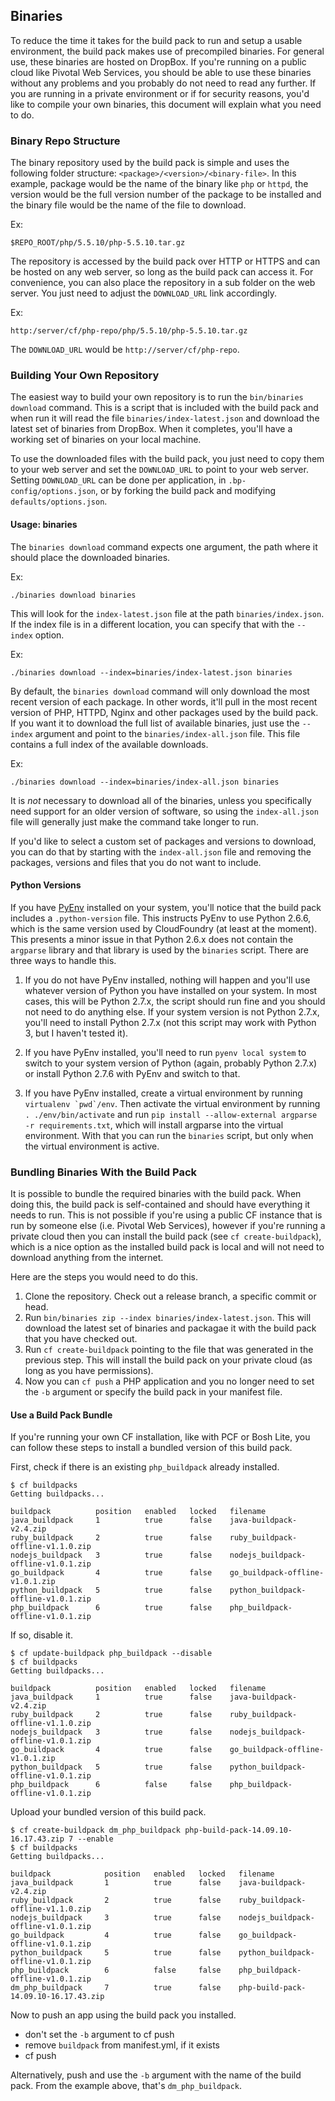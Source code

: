 ## Binaries

To reduce the time it takes for the build pack to run and setup a usable environment, the build pack makes use of precompiled binaries.  For general use, these binaries are hosted on DropBox.  If you're running on a public cloud like Pivotal Web Services, you should be able to use these binaries without any problems and you probably do not need to read any further.  If you are running in a private environment or if for security reasons, you'd like to compile your own binaries, this document will explain what you need to do.

### Binary Repo Structure

The binary repository used by the build pack is simple and uses the following folder structure:  `<package>/<version>/<binary-file>`.  In this example, package would be the name of the binary like `php` or `httpd`, the version would be the full version number of the package to be installed and the binary file would be the name of the file to download.

Ex:

```
$REPO_ROOT/php/5.5.10/php-5.5.10.tar.gz
```

The repository is accessed by the build pack over HTTP or HTTPS and can be hosted on any web server, so long as the build pack can access it.  For convenience, you can also place the repository in a sub folder on the web server.  You just need to adjust the `DOWNLOAD_URL` link accordingly.

Ex:

```
http:/server/cf/php-repo/php/5.5.10/php-5.5.10.tar.gz
```

The `DOWNLOAD_URL` would be `http://server/cf/php-repo`.

### Building Your Own Repository

The easiest way to build your own repository is to run the `bin/binaries download` command.  This is a script that is included with the build pack and when run it will read the file `binaries/index-latest.json` and download the latest set of binaries from DropBox.  When it completes, you'll have a working set of binaries on your local machine.  

To use the downloaded files with the build pack, you just need to copy them to your web server and set the `DOWNLOAD_URL` to point to your web server.  Setting `DOWNLOAD_URL` can be done per application, in `.bp-config/options.json`, or by forking the build pack and modifying `defaults/options.json`.

#### Usage:  binaries

The `binaries download` command expects one argument, the path where it should place the downloaded binaries.

Ex:

```
./binaries download binaries
```

This will look for the `index-latest.json` file at the path `binaries/index.json`.  If the index file is in a different location, you can specify that with the `--index` option.

Ex:

```
./binaries download --index=binaries/index-latest.json binaries
```

By default, the `binaries download` command will only download the most recent version of each package.  In other words, it'll pull in the most recent version of PHP, HTTPD, Nginx and other packages used by the build pack.  If you want it to download the full list of available binaries, just use the `--index` argument and point to the `binaries/index-all.json` file.  This file contains a full index of the available downloads.

Ex:

```
./binaries download --index=binaries/index-all.json binaries
```

It is *not* necessary to download all of the binaries, unless you specifically need support for an older version of software, so using the `index-all.json` file will generally just make the command take longer to run.

If you'd like to select a custom set of packages and versions to download, you can do that by starting with the `index-all.json` file and removing the packages, versions and files that you do not want to include.

#### Python Versions

If you have [PyEnv] installed on your system, you'll notice that the build pack includes a `.python-version` file.  This instructs PyEnv to use Python 2.6.6, which is the same version used by CloudFoundry (at least at the moment).  This presents a minor issue in that Python 2.6.x does not contain the `argparse` library and that library is used by the `binaries` script.  There are three ways to handle this.

1. If you do not have PyEnv installed, nothing will happen and you'll use whatever version of Python you have installed on your system.  In most cases, this will be Python 2.7.x, the script should run fine and you should not need to do anything else.  If your system version is not Python 2.7.x, you'll need to install Python 2.7.x (not this script may work with Python 3, but I haven't tested it).

2. If you have PyEnv installed, you'll need to run `pyenv local system` to switch to your system version of Python (again, probably Python 2.7.x) or install Python 2.7.6 with PyEnv and switch to that.

3. If you have PyEnv installed, create a virtual environment by running ```virtualenv `pwd`/env```.  Then activate the virtual environment by running `. ./env/bin/activate` and run `pip install --allow-external argparse -r requirements.txt`, which will install argparse into the virtual environment.  With that you can run the `binaries` script, but only when the virtual environment is active.

### Bundling Binaries With the Build Pack

It is possible to bundle the required binaries with the build pack.  When doing this, the build pack is self-contained and should have everything it needs to run.  This is not possible if you're using a public CF instance that is run by someone else (i.e. Pivotal Web Services), however if you're running a private cloud then you can install the build pack (see `cf create-buildpack`), which is a nice option as the installed build pack is local and will not need to download anything from the internet.

Here are the steps you would need to do this.

1. Clone the repository.  Check out a release branch, a specific commit or head.
1. Run `bin/binaries zip --index binaries/index-latest.json`.  This will download the latest set of binaries and packagae it with the build pack that you have checked out.
1. Run `cf create-buildpack` pointing to the file that was generated in the previous step.  This will install the build pack on your private cloud (as long as you have permissions).
1. Now you can `cf push` a PHP application and you no longer need to set the `-b` argument or specify the build pack in your manifest file.

#### Use a Build Pack Bundle

If you're running your own CF installation, like with PCF or Bosh Lite, you can follow these steps to install a bundled version of this build pack.

First, check if there is an existing `php_buildpack` already installed.

```
$ cf buildpacks
Getting buildpacks...

buildpack          position   enabled   locked   filename
java_buildpack     1          true      false    java-buildpack-v2.4.zip
ruby_buildpack     2          true      false    ruby_buildpack-offline-v1.1.0.zip
nodejs_buildpack   3          true      false    nodejs_buildpack-offline-v1.0.1.zip
go_buildpack       4          true      false    go_buildpack-offline-v1.0.1.zip
python_buildpack   5          true      false    python_buildpack-offline-v1.0.1.zip
php_buildpack      6          true      false    php_buildpack-offline-v1.0.1.zip
```

If so, disable it.

```
$ cf update-buildpack php_buildpack --disable
$ cf buildpacks
Getting buildpacks...

buildpack          position   enabled   locked   filename
java_buildpack     1          true      false    java-buildpack-v2.4.zip
ruby_buildpack     2          true      false    ruby_buildpack-offline-v1.1.0.zip
nodejs_buildpack   3          true      false    nodejs_buildpack-offline-v1.0.1.zip
go_buildpack       4          true      false    go_buildpack-offline-v1.0.1.zip
python_buildpack   5          true      false    python_buildpack-offline-v1.0.1.zip
php_buildpack      6          false     false    php_buildpack-offline-v1.0.1.zip
```

Upload your bundled version of this build pack.

```
$ cf create-buildpack dm_php_buildpack php-build-pack-14.09.10-16.17.43.zip 7 --enable
$ cf buildpacks
Getting buildpacks...

buildpack            position   enabled   locked   filename
java_buildpack       1          true      false    java-buildpack-v2.4.zip
ruby_buildpack       2          true      false    ruby_buildpack-offline-v1.1.0.zip
nodejs_buildpack     3          true      false    nodejs_buildpack-offline-v1.0.1.zip
go_buildpack         4          true      false    go_buildpack-offline-v1.0.1.zip
python_buildpack     5          true      false    python_buildpack-offline-v1.0.1.zip
php_buildpack        6          false     false    php_buildpack-offline-v1.0.1.zip
dm_php_buildpack     7          true      false    php-build-pack-14.09.10-16.17.43.zip
```

Now to push an app using the build pack you installed.

  - don't set the `-b` argument to cf push
  - remove `buildpack` from manifest.yml, if it exists
  - cf push

Alternatively, push and use the `-b` argument with the name of the build pack.  From the example above, that's `dm_php_buildpack`.


[PyEnv]:https://github.com/yyuu/pyenv

